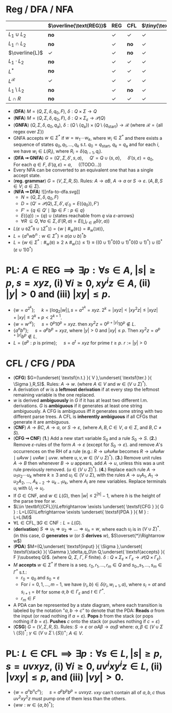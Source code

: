 # Reg / DFA / NFA 

|                    | $\overline{\text{REG}}$ | $\text{REG}$ | $\text{CFL}$ | $\tiny{\text{DEC.}}$ | $\tiny{\text{REC.}}$ | $\text{P}$ | $\text{NP}$ | $\text{NPC}$ |
| ------------------ | ----------------------- | ------------ | ------------ | -------------------- | -------------------- | ---------- | ----------- | ------------ |
| $L_{1}\cup L_{2}$  | **no**                  | ✓            | ✓            | ✓                    | ✓                    | ✓          | ✓           | **no**       |
| $L_{1}\cap L_{2}$  | **no**                  | ✓            | **no**       | ✓                    | ✓                    | ✓          | ✓           | **no**       |
| $\overline{L}$     | ✓                       | ✓            | **no**       | ✓                    | **no**               | ✓          | $?$         | $?$          |
| $L_{1}\cdot L_{2}$ | **no**                  | ✓            | ✓            | ✓                    | ✓                    | ✓          | ✓           | **no**       |
| $L^*$              | **no**                  | ✓            | ✓            | ✓                    | ✓                    | ✓          | ✓           | **no**       |
| $L^\mathcal{R}$    | ✓                       | ✓            | ✓            | ✓                    | ✓                    | ✓          |             |              |
| $L_1\setminus L_2$ | **no**                  | ✓            | **no**       | ✓                    | **no**               | ✓          | $?$         |              |
| $L\cap R$          | **no**                  | ✓            | ✓            | ✓                    | ✓                    | ✓          |             |              |

- (**DFA**) $M=(Q,\Sigma,\delta,q_0,F)$, $\delta:Q\times\Sigma\to Q$
- (**NFA**) $M=(Q,\Sigma,\delta,q_0,F)$, $\delta:Q\times \Sigma_\varepsilon \to \mathcal{P}(Q)$
- (**GNFA**) $(Q,\Sigma,\delta,q_{0},q_{\text{a}})$, $\delta:(Q\setminus \{q_{\text{a}}\})\times(Q\setminus \{q_{\text{start}}\}\longrightarrow\mathcal{R}$ (where $\mathcal{R}=\{ \text{all regex over } \Sigma\}$)
- GNFA accepts $w\in\Sigma^*$ if $w=w_{1}\cdots w_{k}$, where $w_{i}\in\Sigma^*$ and there exists a sequence of states $q_{0},q_{1},\dots,q_{k}$ s.t. $q_{0}=q_{\text{start}}$, $q_{k}=q_{\text{a}}$ and for each $i$, we have $w_i\in L(R_{i})$, where $R_{i}=\delta(q_{i-1},q_{i})$.
- (**DFA $\rightsquigarrow$ GNFA**) $G=(Q',\Sigma,\delta',s,a),\quad$ $Q'=Q\cup\{s,a\},\quad$ $\delta'(s,\varepsilon)=q_{0},\quad$ For each $q\in F$, $\delta'(q,\varepsilon)=a,\quad$ ((TODO...))
- Every NFA can be converted to an equivalent one that has a single accept state.
- (**reg. grammar**) $G=(V,\Sigma,R,S)$. Rules: $A\to aB$, $A\to a$ or $S\to \varepsilon$. ($A,B,S\in V$; $a\in \Sigma$).
- (**NFA $\rightsquigarrow$ DFA**) ![[nfa-to-dfa.svg]]
	- $N=(Q,\Sigma,\delta,q_{0},F)$
	- $D=(Q'=\mathcal{P}(Q),\Sigma,\delta',q'_{0}=E(\{q_{0}\}),F')$
	- $F'=\{ q\in Q' \mid \exists p\in F:p\in q \}$
	- $E(\{q\}):=\{ q \}\cup\{ \text{states reachable from }q\text{ via }\varepsilon \text{-arrows} \}$
	- $\displaystyle\forall R\,\subseteq Q, \forall a\in\Sigma, \delta'(R, a) = E\left( \bigcup_{r \in R} \delta(r, a) \right)$
- $L(\varepsilon \cup \texttt{0}\Sigma^*\texttt{0} \cup \texttt{1}\Sigma^*\texttt{1})=\{ w\mid \#_{w}(\texttt{01})=\#_{w}(\texttt{10}) \},$ 
- $L=\{ a^nwb^n :w\in \Sigma^* \}\equiv a(a\cup b)^*b$
- $L=\{ w\in\Sigma^* : \#_w(\texttt{0})\geq 2 \land \#_w(\texttt{1})\leq 1\}\equiv ((0\cup 1)^* 0 (0\cup 1)^* 0(0\cup 1)^*) \cup (0^*(\varepsilon \cup 1)0^*)$

# PL: $\displaystyle A \in \text{REG}\implies \exists p:\forall s\in A$, $|s|\geq p$, $s=xyz$, (**i**) $\forall i\geq 0, xy^iz\in A$, (**ii**) $|y|>0$ and (**iii**) $|xy|\leq p$.

- $\{w=a^{2^k}\};\quad$ $k=\lfloor\log_2 |w|\rfloor,s=a^{2^k}=xyz.$ $2^k=|xyz|<|xy^2z|\leq |xyz|+|xy|\leq 2^k+p<2^{k+1}$.
- $\{w=w^\mathcal{R}\};\quad$ $s=0^p10^p=xyz.$ then $xy^2z=0^{p+|y|}10^p\notin L$.  
- $\{ a^nb^n \};\quad$ $s=a^pb^p=xyz$, where $|y|>0$ and $|xy|\leq p$. Then $xy^2z=a^{p+|y|}b^p\notin L$.
- $L=\{ a^p:p \text{ is prime} \};\quad$ $s=a^t=xyz$ for prime $t\geq p.$ $r:=|y|>0$


# CFL / CFG / PDA  

- (**CFG**) $G=(\underset{ \textsf{n.t.} }{ V },\underset{ \textsf{ter.} }{ \Sigma },R,S)$. Rules: $A\to w$. (where $A\in V$ and $w\in (V\cup \Sigma)^*$).
- A derivation of $w$ is a **leftmost derivation** if at every step the leftmost remaining variable is the one replaced.
- $w$ is derived **ambiguously** in $G$ if it has at least two different l.m. derivations. $G$ is **ambiguous** if it generates at least one string ambiguously. A CFG is ambiguous iff it generates some string with two different parse trees. A CFL is **inherently ambiguous** if all CFGs that generate it are ambiguous.
- (**CNF**) $A\to BC$, $A\to a$, or $S\to \varepsilon$, (where $A,B,C\in V$, $a\in \Sigma$, and $B,C\neq S$).
- (**CFG $\rightsquigarrow$ CNF**) (**1.**) Add a new start variable $S_0$ and a rule $S_0\to S$. (**2.**) Remove $\varepsilon$-rules of the form $A\to \varepsilon$ (except for $S_0\to \varepsilon$). and remove $A$'s occurrences on the RH of a rule (e.g.: $R\to uAvAw$ becomes $R\to uAvAw \mid uAvw \mid uvAw \mid uvw$. where $u,v,w\in (V\cup \Sigma)^*$). (**3.**) Remove unit rules $A\to B$ then whenever $B\to u$ appears, add $A\to u$, unless this was a unit rule previously removed. ($u\in (V\cup \Sigma)^*$). (**4.**) Replace each rule $A\to u_1u_2\cdots u_k$ where $k\geq 3$ and $u_i\in (V\cup \Sigma)$, with the rules $A\to u_1A_1$, $A_1\to u_2A_2$, ..., $A_{k-2}\to u_{k-1}u_k$, where $A_i$ are new variables. Replace terminals $u_i$ with $U_i\to u_i$.
- If $G \in \textsf{CNF}$, and $w\in L(G)$, then $|w|\leq 2^{|h|}-1$, where $h$ is the height of the parse tree for $w$.
- $L\in \textbf{{CFL}}\Leftrightarrow \exists \underset{ \textsf{CFG } }{ G } : L=L(G)\Leftrightarrow \exists \underset{ \textsf{PDA } }{ M } : L=L(M)$
- $\forall L\in \textsf{CFL}, \exists G \in \textsf{CNF} : L=L(G)$.
- (**derivation**) $S\Rightarrow u_1\Rightarrow u_2\Rightarrow \dots \Rightarrow u_n = w$, where each $u_i$ is in $(V\cup \Sigma)^*$. (in this case, $G$ **generates** $w$ (or $S$ **derives** $w$), $S\overset{*}\Rightarrow w$)
- (**PDA**) $M=(Q,\underset{ \textsf{input} }{ \Sigma },\underset{ \textsf{stack} }{ \Gamma },\delta,q_0\in Q,\underset{ \textsf{accepts} }{ F }\subseteq Q)$. (where $Q$, $\Sigma$, $\Gamma$, $F$ finite). $\delta:Q\times \Sigma_\varepsilon\times \Gamma_\varepsilon\longrightarrow \mathcal{P}(Q\times \Gamma_\varepsilon)$.
- $M$ **accepts** $w\in \Sigma^*$ if there is a seq. $r_0,r_1,\dots,r_m\in Q$ and $s_0,,s_1,\dots,s_m\in \Gamma^*$ s.t.:
	- $r_0=q_0$ and $s_0=\varepsilon$
	- For $i=0,1,\dots,m-1$, we have $(r_i,b)\in\delta(r_{i},w_{i+1},a)$, where $s_i=at$ and $s_{i+1}=bt$ for some $a,b\in \Gamma_\varepsilon$ and $t\in \Gamma^*$.
	- $r_m\in F$
- A PDA can be represented by a state diagram, where each transition is labeled by the notation "$a,b\to c$" to denote that the PDA: **Reads** $a$ from the input (or read nothing if $a=\varepsilon$). **Pops** $b$ from the stack (or pops nothing if $b=\varepsilon$). **Pushes** $c$ onto the stack (or pushes nothing if $c=\varepsilon$)
- (**CSG**) $\displaystyle {\textstyle G=(V,\Sigma,R,S)}$. Rules: $S\to \varepsilon$ or $\alpha A\beta \to \alpha \gamma \beta$ where: $\displaystyle \alpha ,\beta \in (V\cup \Sigma \setminus \{S\})^*$; $\gamma \in (V\cup  \Sigma  \setminus \{S\})^+$; $\displaystyle A\in V$.

# PL: $L \in \text{CFL}\implies\exists p:\forall s\in L,|s|\geq p,\,s=uvxyz,$ (**i**) $\forall i\geq 0,uv^ixy^iz\in L$, (**ii**) $|vxy|\leq p$, and (**iii**) $|vy|>0$.

- $\{w=a^nb^nc^n \};\quad$ $s=a^pb^pb^p=uvxyz.$ $vxy$ can't contain all of $a,b,c$ thus $uv^2xy^2z$ must pump one of them less than the others.
- $\{ww:w\in\{a,b\}^*\};\quad$ 